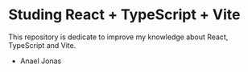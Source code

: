 # Studing React + TypeScript + Vite

This repository is dedicate to improve my knowledge about React, TypeScript and Vite.

- Anael Jonas
